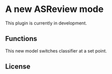 # A new ASReview mode

This plugin is currently in development.

## Functions
This new model switches classifier at a set point.

## License
